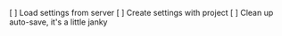 [ ] Load settings from server
[ ] Create settings with project
[ ] Clean up auto-save, it's a little janky
